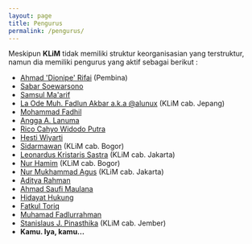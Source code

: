 ```yaml
---
layout: page
title: Pengurus
permalink: /pengurus/
---
```


Meskipun **KLiM** tidak memiliki struktur keorganisasian yang terstruktur, namun dia memiliki pengurus yang aktif sebagai berikut :

- [Ahmad 'Dionipe' Rifai](http://dionipe.id) (Pembina)
- [Sabar Soewarsono](https://www.linkedin.com/in/sabar-suwarsono-27a00387)
- [Samsul Ma'arif](http://www.samsul.web.id)
- [La Ode Muh. Fadlun Akbar a.k.a @alunux](https://wonderneko.wordpress.com/) (KLiM cab. Jepang)
- [Mohammad Fadhil](/)
- [Angga A. Lanuma](https://id.linkedin.com/in/lanuma)
- [Rico Cahyo Widodo Putra](https://t.me/ricocwp)
- [Hesti Wiyarti](/)
- [Sidarmawan](https://www.facebook.com/sidar.mawan8) (KLiM cab. Bogor)
- [Leonardus Kristaris Sastra](https://www.linkedin.com/in/yonzleon) (KLiM cab. Jakarta)
- [Nur Hamim](https://nurhamim.net) (KLiM cab. Bogor)
- [Nur Mukhammad Agus](https://id.linkedin.com/in/nur-mukhammad-agus-ba6514168) (KLiM cab. Jakarta)
- [Aditya Rahman](https://www.linkedin.com/in/adityarahman032/)
- [Ahmad Saufi Maulana](https://www.linkedin.com/in/azemoning/)
- [Hidayat Hukung](https://t.me/hidayatalora)
- [Fatkul Toriq](/)
- [Muhamad Fadlurrahman](/)
- [Stanislaus J. Pinasthika](https://www.linkedin.com/in/iamstanis/) (KLiM cab. Jember)
- **Kamu. Iya, kamu...**
